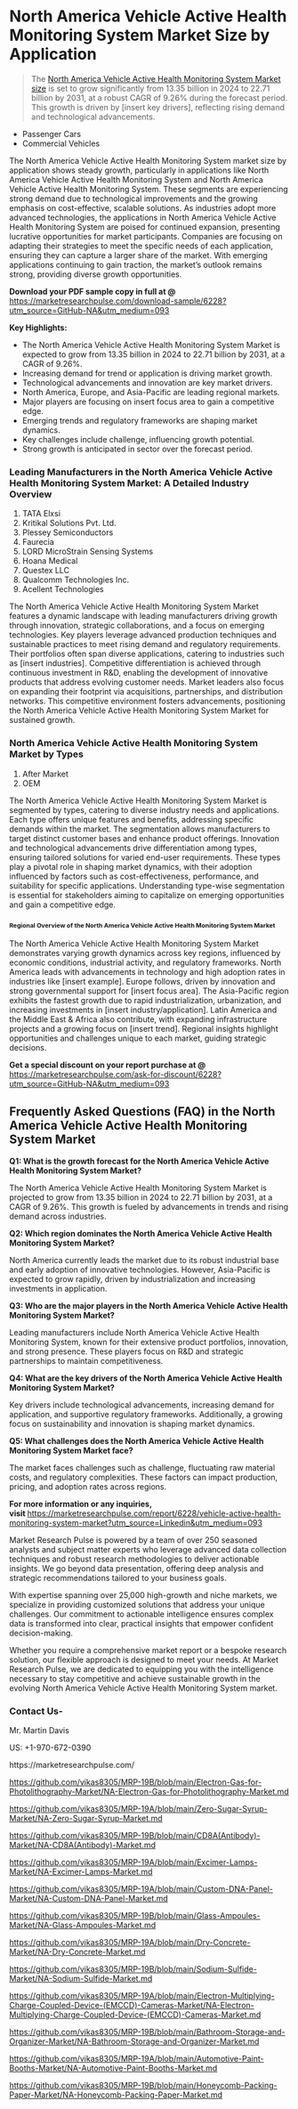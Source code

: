<h1>North America Vehicle Active Health Monitoring System Market&nbsp;Size by Application</h1><blockquote><p>The <a href="https://marketresearchpulse.com/download-sample/6228?utm_source=GitHub-NA&amp;utm_medium=093">North America Vehicle Active Health Monitoring System Market size</a> is set to grow significantly from 13.35 billion in 2024 to 22.71 billion by 2031, at a robust CAGR of 9.26% during the forecast period. This growth is driven by [insert key drivers], reflecting rising demand and technological advancements.</p></blockquote><ul><li>Passenger Cars<li> Commercial Vehicles</li></ul><p>The North America Vehicle Active Health Monitoring System market size by application shows steady growth, particularly in applications like North America Vehicle Active Health Monitoring System and North America Vehicle Active Health Monitoring System. These segments are experiencing strong demand due to technological improvements and the growing emphasis on cost-effective, scalable solutions. As industries adopt more advanced technologies, the applications in North America Vehicle Active Health Monitoring System are poised for continued expansion, presenting lucrative opportunities for market participants. Companies are focusing on adapting their strategies to meet the specific needs of each application, ensuring they can capture a larger share of the market. With emerging applications continuing to gain traction, the market’s outlook remains strong, providing diverse growth opportunities.</p><p><strong>Download your PDF sample copy in full at @ </strong><a href="https://marketresearchpulse.com/download-sample/6228?utm_source=GitHub-NA&amp;utm_medium=093">https://marketresearchpulse.com/download-sample/6228?utm_source=GitHub-NA&amp;utm_medium=093</a></p><p><strong>Key Highlights: </strong></p><ul><li>The North America Vehicle Active Health Monitoring System Market is expected to grow from 13.35 billion in 2024 to 22.71 billion by 2031, at a CAGR of 9.26%.</li><li>Increasing demand for trend or application is driving market growth.</li><li>Technological advancements and innovation are key market drivers.</li><li>North America, Europe, and Asia-Pacific are leading regional markets.</li><li>Major players are focusing on insert focus area to gain a competitive edge.</li><li>Emerging trends and regulatory frameworks are shaping market dynamics.</li><li>Key challenges include challenge, influencing growth potential.</li><li>Strong growth is anticipated in sector over the forecast period.</li></ul><h3>Leading Manufacturers in the North America Vehicle Active Health Monitoring System Market: A Detailed Industry Overview</h3><ol><li>TATA Elxsi</li><li>Kritikal Solutions Pvt. Ltd.</li><li>Plessey Semiconductors</li><li>Faurecia</li><li>LORD MicroStrain Sensing Systems</li><li>Hoana Medical</li><li>Questex LLC</li><li>Qualcomm Technologies Inc.</li><li>Acellent Technologies</li></ol><div class="flex max-w-full flex-col flex-grow"><div class="min-h-8 text-message flex w-full flex-col items-end gap-2 whitespace-normal break-words [.text-message+&amp;]:mt-5" dir="auto" data-message-author-role="assistant" data-message-id="fd8432e4-4910-450d-b182-61b7bfb0a01f" data-message-model-slug="gpt-4o"><div class="flex w-full flex-col gap-1 empty:hidden first:pt-[3px]"><div class="markdown prose w-full break-words dark:prose-invert light"><p>The North America Vehicle Active Health Monitoring System Market features a dynamic landscape with leading manufacturers driving growth through innovation, strategic collaborations, and a focus on emerging technologies. Key players leverage advanced production techniques and sustainable practices to meet rising demand and regulatory requirements. Their portfolios often span diverse applications, catering to industries such as [insert industries]. Competitive differentiation is achieved through continuous investment in R&amp;D, enabling the development of innovative products that address evolving customer needs. Market leaders also focus on expanding their footprint via acquisitions, partnerships, and distribution networks. This competitive environment fosters advancements, positioning the North America Vehicle Active Health Monitoring System Market for sustained growth.</p></div></div></div></div><h3>North America Vehicle Active Health Monitoring System Market by Types</h3><ol><li>After Market<li> OEM</li></ol><div class="flex max-w-full flex-col flex-grow"><div class="min-h-8 text-message flex w-full flex-col items-end gap-2 whitespace-normal break-words [.text-message+&amp;]:mt-5" dir="auto" data-message-author-role="assistant" data-message-id="084470be-0bb7-4664-bddf-5156b4f41249" data-message-model-slug="gpt-4o-mini"><div class="flex w-full flex-col gap-1 empty:hidden first:pt-[3px]"><div class="markdown prose w-full break-words dark:prose-invert light"><p>The North America Vehicle Active Health Monitoring System Market is segmented by types, catering to diverse industry needs and applications. Each type offers unique features and benefits, addressing specific demands within the market. The segmentation allows manufacturers to target distinct customer bases and enhance product offerings. Innovation and technological advancements drive differentiation among types, ensuring tailored solutions for varied end-user requirements. These types play a pivotal role in shaping market dynamics, with their adoption influenced by factors such as cost-effectiveness, performance, and suitability for specific applications. Understanding type-wise segmentation is essential for stakeholders aiming to capitalize on emerging opportunities and gain a competitive edge.</p></div></div></div></div><h3><span style="font-size: 11px;">Regional Overview of the North America Vehicle Active Health Monitoring System Market</span></h3><div class="flex max-w-full flex-col flex-grow"><div class="min-h-8 text-message flex w-full flex-col items-end gap-2 whitespace-normal break-words [.text-message+&amp;]:mt-5" dir="auto" data-message-author-role="assistant" data-message-id="e9038762-ce64-4e30-91c9-9bd413514231" data-message-model-slug="gpt-4o-mini"><div class="flex w-full flex-col gap-1 empty:hidden first:pt-[3px]"><div class="markdown prose w-full break-words dark:prose-invert light"><p>The North America Vehicle Active Health Monitoring System Market demonstrates varying growth dynamics across key regions, influenced by economic conditions, industrial activity, and regulatory frameworks. North America leads with advancements in technology and high adoption rates in industries like [insert example]. Europe follows, driven by innovation and strong governmental support for [insert focus area]. The Asia-Pacific region exhibits the fastest growth due to rapid industrialization, urbanization, and increasing investments in [insert industry/application]. Latin America and the Middle East &amp; Africa also contribute, with expanding infrastructure projects and a growing focus on [insert trend]. Regional insights highlight opportunities and challenges unique to each market, guiding strategic decisions.</p></div></div></div></div><p><strong>Get a special discount on your report purchase at @ </strong><a href="https://marketresearchpulse.com/ask-for-discount/6228?utm_source=GitHub-NA&amp;utm_medium=093">https://marketresearchpulse.com/ask-for-discount/6228?utm_source=GitHub-NA&amp;utm_medium=093</a></p><h2>Frequently Asked Questions (FAQ) in the North America Vehicle Active Health Monitoring System Market</h2><p><strong>Q1: What is the growth forecast for the North America Vehicle Active Health Monitoring System Market?</strong></p><p>The North America Vehicle Active Health Monitoring System Market is projected to grow from 13.35 billion in 2024 to 22.71 billion by 2031, at a CAGR of 9.26%. This growth is fueled by advancements in trends and rising demand across industries.</p><p><strong>Q2: Which region dominates the North America Vehicle Active Health Monitoring System Market?</strong></p><p>North America currently leads the market due to its robust industrial base and early adoption of innovative technologies. However, Asia-Pacific is expected to grow rapidly, driven by industrialization and increasing investments in application.</p><p><strong>Q3: Who are the major players in the North America Vehicle Active Health Monitoring System Market?</strong></p><p>Leading manufacturers include North America Vehicle Active Health Monitoring System, known for their extensive product portfolios, innovation, and strong presence. These players focus on R&amp;D and strategic partnerships to maintain competitiveness.</p><p><strong>Q4: What are the key drivers of the North America Vehicle Active Health Monitoring System Market?</strong></p><p>Key drivers include technological advancements, increasing demand for application, and supportive regulatory frameworks. Additionally, a growing focus on sustainability and innovation is shaping market dynamics.</p><p><strong>Q5: What challenges does the North America Vehicle Active Health Monitoring System Market face?</strong></p><p>The market faces challenges such as challenge, fluctuating raw material costs, and regulatory complexities. These factors can impact production, pricing, and adoption rates across regions.</p><p><strong>For more information or any inquiries, visit&nbsp;</strong><a href="https://marketresearchpulse.com/report/6228/vehicle-active-health-monitoring-system-market?utm_source=Linkedin&utm_medium=093">https://marketresearchpulse.com/report/6228/vehicle-active-health-monitoring-system-market?utm_source=Linkedin&utm_medium=093</a></p><p>Market Research Pulse is powered by a team of over 250 seasoned analysts and subject matter experts who leverage advanced data collection techniques and robust research methodologies to deliver actionable insights. We go beyond data presentation, offering deep analysis and strategic recommendations tailored to your business goals.</p><p>With expertise spanning over 25,000 high-growth and niche markets, we specialize in providing customized solutions that address your unique challenges. Our commitment to actionable intelligence ensures complex data is transformed into clear, practical insights that empower confident decision-making.</p><p>Whether you require a comprehensive market report or a bespoke research solution, our flexible approach is designed to meet your needs. At Market Research Pulse, we are dedicated to equipping you with the intelligence necessary to stay competitive and achieve sustainable growth in the evolving North America Vehicle Active Health Monitoring System market.</p><h3><strong>Contact Us-</strong></h3><p>Mr. Martin Davis</p><p>US: +1-970-672-0390</p><p>https://marketresearchpulse.com/</p><p><a href="https://github.com/vikas8305/MRP-19B/blob/main/Electron-Gas-for-Photolithography-Market/NA-Electron-Gas-for-Photolithography-Market.md">https://github.com/vikas8305/MRP-19B/blob/main/Electron-Gas-for-Photolithography-Market/NA-Electron-Gas-for-Photolithography-Market.md</a></p><p><a href="https://github.com/vikas8305/MRP-19A/blob/main/Zero-Sugar-Syrup-Market/NA-Zero-Sugar-Syrup-Market.md">https://github.com/vikas8305/MRP-19A/blob/main/Zero-Sugar-Syrup-Market/NA-Zero-Sugar-Syrup-Market.md</a></p><p><a href="https://github.com/vikas8305/MRP-19B/blob/main/CD8A(Antibody)-Market/NA-CD8A(Antibody)-Market.md">https://github.com/vikas8305/MRP-19B/blob/main/CD8A(Antibody)-Market/NA-CD8A(Antibody)-Market.md</a></p><p><a href="https://github.com/vikas8305/MRP-19A/blob/main/Excimer-Lamps-Market/NA-Excimer-Lamps-Market.md">https://github.com/vikas8305/MRP-19A/blob/main/Excimer-Lamps-Market/NA-Excimer-Lamps-Market.md</a></p><p><a href="https://github.com/vikas8305/MRP-19A/blob/main/Custom-DNA-Panel-Market/NA-Custom-DNA-Panel-Market.md">https://github.com/vikas8305/MRP-19A/blob/main/Custom-DNA-Panel-Market/NA-Custom-DNA-Panel-Market.md</a></p><p><a href="https://github.com/vikas8305/MRP-19B/blob/main/Glass-Ampoules-Market/NA-Glass-Ampoules-Market.md">https://github.com/vikas8305/MRP-19B/blob/main/Glass-Ampoules-Market/NA-Glass-Ampoules-Market.md</a></p><p><a href="https://github.com/vikas8305/MRP-19A/blob/main/Dry-Concrete-Market/NA-Dry-Concrete-Market.md">https://github.com/vikas8305/MRP-19A/blob/main/Dry-Concrete-Market/NA-Dry-Concrete-Market.md</a></p><p><a href="https://github.com/vikas8305/MRP-19B/blob/main/Sodium-Sulfide-Market/NA-Sodium-Sulfide-Market.md">https://github.com/vikas8305/MRP-19B/blob/main/Sodium-Sulfide-Market/NA-Sodium-Sulfide-Market.md</a></p><p><a href="https://github.com/vikas8305/MRP-19A/blob/main/Electron-Multiplying-Charge-Coupled-Device-(EMCCD)-Cameras-Market/NA-Electron-Multiplying-Charge-Coupled-Device-(EMCCD)-Cameras-Market.md">https://github.com/vikas8305/MRP-19A/blob/main/Electron-Multiplying-Charge-Coupled-Device-(EMCCD)-Cameras-Market/NA-Electron-Multiplying-Charge-Coupled-Device-(EMCCD)-Cameras-Market.md</a></p><p><a href="https://github.com/vikas8305/MRP-19B/blob/main/Bathroom-Storage-and-Organizer-Market/NA-Bathroom-Storage-and-Organizer-Market.md">https://github.com/vikas8305/MRP-19B/blob/main/Bathroom-Storage-and-Organizer-Market/NA-Bathroom-Storage-and-Organizer-Market.md</a></p><p><a href="https://github.com/vikas8305/MRP-19A/blob/main/Automotive-Paint-Booths-Market/NA-Automotive-Paint-Booths-Market.md">https://github.com/vikas8305/MRP-19A/blob/main/Automotive-Paint-Booths-Market/NA-Automotive-Paint-Booths-Market.md</a></p><p><a href="https://github.com/vikas8305/MRP-19B/blob/main/Honeycomb-Packing-Paper-Market/NA-Honeycomb-Packing-Paper-Market.md">https://github.com/vikas8305/MRP-19B/blob/main/Honeycomb-Packing-Paper-Market/NA-Honeycomb-Packing-Paper-Market.md</a></p>
